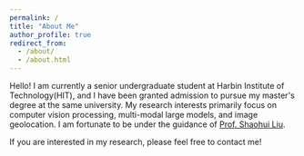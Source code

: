 ```yaml
---
permalink: /
title: "About Me"
author_profile: true
redirect_from: 
  - /about/
  - /about.html
---
```


Hello! I am currently a senior undergraduate student at Harbin Institute of Technology(HIT), and I have been granted admission to pursue my master's degree at the same university. My research interests primarily focus on computer vision processing, multi-modal large models, and image geolocation. I am fortunate to be under the guidance of [Prof. Shaohui Liu](http://homepage.hit.edu.cn/liushaohui).

If you are interested in my research, please feel free to contact me!

